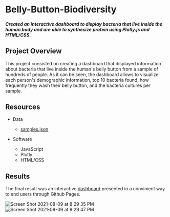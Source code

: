 # Belly-Button-Biodiversity
#### *Created an interactive dashboard to display bacteria that live inside the human body and are able to synthesize protein using Plotly.js and HTML/CSS.*

## Project Overview
This project consisted on creating a dashboard that displayed information about bacteria that live inside the human's belly button from a sample of hundreds of people. As it can be seen, the dashboard allows to visualize each person's demographic information, top 10 bacteria found, how frequently they wash their belly button, and the bacteria cultures per sample. 

## Resources
- Data
  - [samples.json](https://github.com/nicoserrano/Belly-Button-Biodiversity/blob/main/samples.json)

- Software
  - JavaScript
  - Plotly
  - HTML/CSS


## Results
The final result was an interactive [dashboard](https://nicoserrano.github.io/Belly-Button-Biodiversity/) presented in a convinient way to end users through Github Pages. 

![Screen Shot 2021-08-09 at 8 29 35 PM](https://user-images.githubusercontent.com/83378141/128790711-b5ab9a9e-6ae0-40d9-b08b-04b0a3e0f5fa.png)
![Screen Shot 2021-08-09 at 8 29 47 PM](https://user-images.githubusercontent.com/83378141/128790724-815daa87-0967-46fe-8c2d-825e032f2372.png)

